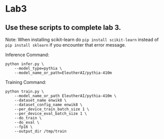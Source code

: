 # Lab3

## Use these scripts to complete lab 3. 


Note: When installing scikit-learn do `pip install scikit-learn` instead of `pip install sklearn` if you encounter that error message.

Inference Command:

```
python infer.py \
    --model_type=pythia \
    --model_name_or_path=EleutherAI/pythia-410m
```

Training Command:

```
python train.py \
    --model_name_or_path EleutherAI/pythia-410m \
    --dataset_name enwik8 \
    --dataset_config_name enwik8 \
    --per_device_train_batch_size 1 \
    --per_device_eval_batch_size 1 \
    --do_train \
    --do_eval \
    --fp16 \
    --output_dir /tmp/train
```
